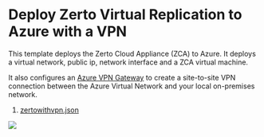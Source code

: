 # Deploy Zerto Virtual Replication to Azure with a VPN

This template deploys the Zerto Cloud Appliance (ZCA) to Azure. It deploys a virtual network, public ip, network interface and a ZCA virtual machine. 

It also configures an [Azure VPN Gateway](https://docs.microsoft.com/en-us/azure/vpn-gateway/vpn-gateway-howto-site-to-site-resource-manager-portal) to create a site-to-site VPN connection between the Azure Virtual Network and your local on-premises network.


1. [zertowithvpn.json](./zertowithvpn.json)


<a href="https://portal.azure.com/#create/Microsoft.Template/uri/https%3A%2F%2Fraw.githubusercontent.com%2FAzure%2Fazure-quickstart-templates%2Fmaster%2FZerto%2FzertoWithVPN.json" target="_blank">
    <img src="http://azuredeploy.net/deploybutton.png"/>
</a>
